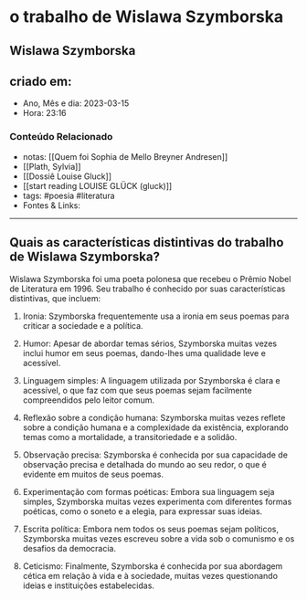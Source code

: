 
# o trabalho de Wislawa Szymborska

## Wislawa Szymborska

## criado em: 

- Ano, Mês e dia: 2023-03-15
- Hora: 23:16

### Conteúdo Relacionado

- notas: [[Quem foi Sophia de Mello Breyner Andresen]]
- [[Plath, Sylvia]]
- [[Dossiê Louise Gluck]]
- [[start reading LOUISE GLÜCK (gluck)]]
- tags: #poesia #literatura 
- Fontes & Links: 
---

## Quais as características distintivas do trabalho de Wislawa Szymborska?

Wislawa Szymborska foi uma poeta polonesa que recebeu o Prêmio Nobel de Literatura em 1996. Seu trabalho é conhecido por suas características distintivas, que incluem:

1. Ironia: Szymborska frequentemente usa a ironia em seus poemas para criticar a sociedade e a política.
    
2. Humor: Apesar de abordar temas sérios, Szymborska muitas vezes inclui humor em seus poemas, dando-lhes uma qualidade leve e acessível.
    
3. Linguagem simples: A linguagem utilizada por Szymborska é clara e acessível, o que faz com que seus poemas sejam facilmente compreendidos pelo leitor comum.
    
4. Reflexão sobre a condição humana: Szymborska muitas vezes reflete sobre a condição humana e a complexidade da existência, explorando temas como a mortalidade, a transitoriedade e a solidão.
    
5. Observação precisa: Szymborska é conhecida por sua capacidade de observação precisa e detalhada do mundo ao seu redor, o que é evidente em muitos de seus poemas.
    
6. Experimentação com formas poéticas: Embora sua linguagem seja simples, Szymborska muitas vezes experimenta com diferentes formas poéticas, como o soneto e a elegia, para expressar suas ideias.
    
7. Escrita política: Embora nem todos os seus poemas sejam políticos, Szymborska muitas vezes escreveu sobre a vida sob o comunismo e os desafios da democracia.
    
8. Ceticismo: Finalmente, Szymborska é conhecida por sua abordagem cética em relação à vida e à sociedade, muitas vezes questionando ideias e instituições estabelecidas.